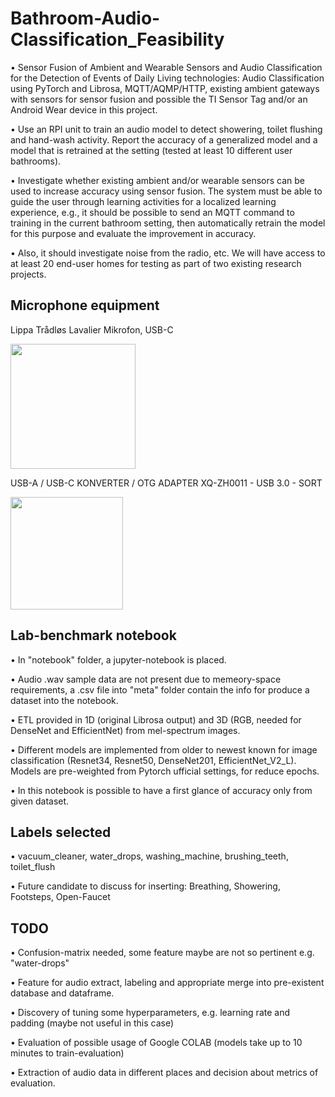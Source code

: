 # Bathroom-Audio-Classification_Feasibility

•	Sensor Fusion of Ambient and Wearable Sensors and Audio Classification for the Detection of Events of Daily Living technologies: Audio Classification using PyTorch and Librosa, MQTT/AQMP/HTTP, existing ambient gateways with sensors for sensor fusion and possible the TI Sensor Tag and/or an Android Wear device in this project.

•	Use an RPI unit to train an audio model to detect showering, toilet flushing and hand-wash activity. Report the accuracy of a generalized model and a model that is retrained at the setting (tested at least 10 different user bathrooms).

•	Investigate whether existing ambient and/or wearable sensors can be used to increase accuracy using sensor fusion. The system must be able to guide the user through learning activities for a localized learning experience, e.g., it should be possible to send an MQTT command to training in the current bathroom setting, then automatically retrain the model for this purpose and evaluate the improvement in accuracy.

•	 Also, it should investigate noise from the radio, etc. We will have access to at least 20 end-user homes for testing as part of two existing research projects. 

## Microphone equipment

Lippa Trådløs Lavalier Mikrofon, USB-C

<img src="https://github.com/Zernez/Bathroom-Audio-Classification_Feasibility/blob/main/Microphone.jpg" width="200">

USB-A / USB-C KONVERTER / OTG ADAPTER XQ-ZH0011 - USB 3.0 - SORT

<img src="https://github.com/Zernez/Bathroom-Audio-Classification_Feasibility/blob/main/USB-A-C-Converter.jpg" width="180">

## Lab-benchmark notebook

•	In "notebook" folder, a jupyter-notebook is placed. 

•	Audio .wav sample data are not present due to memeory-space requirements, a .csv file into "meta" folder contain the info for produce a dataset into the notebook. 

•	ETL provided in 1D (original Librosa output) and 3D (RGB, needed for DenseNet and EfficientNet) from mel-spectrum images.

•	Different models are implemented from older to newest known for image classification (Resnet34, Resnet50, DenseNet201, EfficientNet_V2_L). Models are pre-weighted  from Pytorch ufficial settings, for reduce epochs.

•	In this notebook is possible to have a first glance of accuracy only from given dataset.

## Labels selected
•	vacuum_cleaner, water_drops, washing_machine, brushing_teeth, toilet_flush

•	Future candidate to discuss for inserting: Breathing, Showering, Footsteps, Open-Faucet

## TODO
•	Confusion-matrix needed, some feature maybe are not so pertinent e.g. "water-drops"

•	Feature for audio extract, labeling and appropriate merge into pre-existent database and dataframe.

•	Discovery of tuning some hyperparameters, e.g. learning rate and padding (maybe not useful in this case) 

•	Evaluation of possible usage of Google COLAB (models take up to 10 minutes to train-evaluation)

•	Extraction of audio data in different places and decision about metrics of evaluation.










